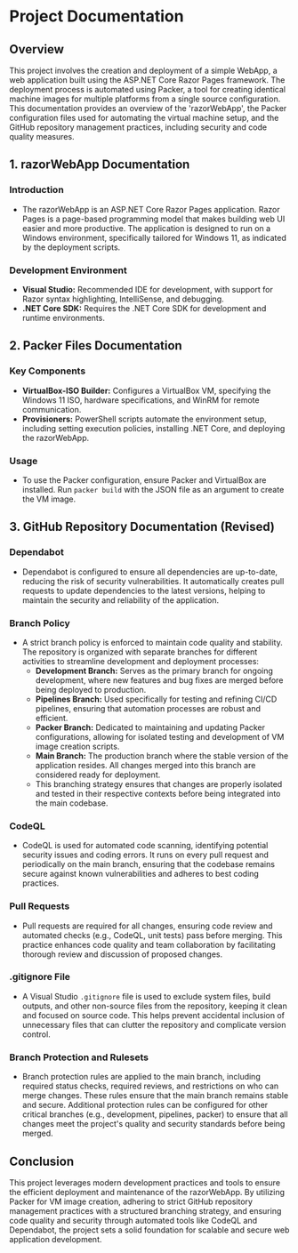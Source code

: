 # Project Documentation

## Overview
This project involves the creation and deployment of a simple WebApp, a web application built using the ASP.NET Core Razor Pages framework. The deployment process is automated using Packer, a tool for creating identical machine images for multiple platforms from a single source configuration. This documentation provides an overview of the 'razorWebApp', the Packer configuration files used for automating the virtual machine setup, and the GitHub repository management practices, including security and code quality measures.

## 1. razorWebApp Documentation

### Introduction
- The razorWebApp is an ASP.NET Core Razor Pages application. Razor Pages is a page-based programming model that makes building web UI easier and more productive. The application is designed to run on a Windows environment, specifically tailored for Windows 11, as indicated by the deployment scripts.

### Development Environment
- **Visual Studio:** Recommended IDE for development, with support for Razor syntax highlighting, IntelliSense, and debugging.
- **.NET Core SDK:** Requires the .NET Core SDK for development and runtime environments.

## 2. Packer Files Documentation

### Key Components
- **VirtualBox-ISO Builder:** Configures a VirtualBox VM, specifying the Windows 11 ISO, hardware specifications, and WinRM for remote communication.
- **Provisioners:** PowerShell scripts automate the environment setup, including setting execution policies, installing .NET Core, and deploying the razorWebApp.

### Usage
- To use the Packer configuration, ensure Packer and VirtualBox are installed. Run `packer build` with the JSON file as an argument to create the VM image.

## 3. GitHub Repository Documentation (Revised)

### Dependabot
- Dependabot is configured to ensure all dependencies are up-to-date, reducing the risk of security vulnerabilities. It automatically creates pull requests to update dependencies to the latest versions, helping to maintain the security and reliability of the application.

### Branch Policy
- A strict branch policy is enforced to maintain code quality and stability. The repository is organized with separate branches for different activities to streamline development and deployment processes:
  - **Development Branch:** Serves as the primary branch for ongoing development, where new features and bug fixes are merged before being deployed to production.
  - **Pipelines Branch:** Used specifically for testing and refining CI/CD pipelines, ensuring that automation processes are robust and efficient.
  - **Packer Branch:** Dedicated to maintaining and updating Packer configurations, allowing for isolated testing and development of VM image creation scripts.
  - **Main Branch:** The production branch where the stable version of the application resides. All changes merged into this branch are considered ready for deployment.
  - This branching strategy ensures that changes are properly isolated and tested in their respective contexts before being integrated into the main codebase.

### CodeQL
- CodeQL is used for automated code scanning, identifying potential security issues and coding errors. It runs on every pull request and periodically on the main branch, ensuring that the codebase remains secure against known vulnerabilities and adheres to best coding practices.

### Pull Requests
- Pull requests are required for all changes, ensuring code review and automated checks (e.g., CodeQL, unit tests) pass before merging. This practice enhances code quality and team collaboration by facilitating thorough review and discussion of proposed changes.

### .gitignore File
- A Visual Studio `.gitignore` file is used to exclude system files, build outputs, and other non-source files from the repository, keeping it clean and focused on source code. This helps prevent accidental inclusion of unnecessary files that can clutter the repository and complicate version control.

### Branch Protection and Rulesets
- Branch protection rules are applied to the main branch, including required status checks, required reviews, and restrictions on who can merge changes. These rules ensure that the main branch remains stable and secure. Additional protection rules can be configured for other critical branches (e.g., development, pipelines, packer) to ensure that all changes meet the project's quality and security standards before being merged.

## Conclusion
This project leverages modern development practices and tools to ensure the efficient deployment and maintenance of the razorWebApp. By utilizing Packer for VM image creation, adhering to strict GitHub repository management practices with a structured branching strategy, and ensuring code quality and security through automated tools like CodeQL and Dependabot, the project sets a solid foundation for scalable and secure web application development.
